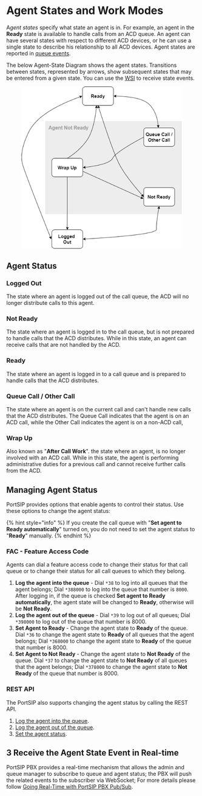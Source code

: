 # Agent States and Work Modes

&#x41;_&#x67;ent states_ specify what state an agent is in. For example, an agent in the **Ready** state is available to handle calls from an ACD queue. An agent can have several states with respect to different ACD devices, or he can use a single state to describe his relationship to all ACD devices. Agent states are reported in [queue events](../../../development-portsip/going-real-time-with-portsip-pbx-pub-sub/#queue_events).

The below Agent-State Diagram shows the agent states. Transitions between states, represented by arrows, show subsequent states that may be entered from a given state. You can use the [WSI](../../../development-portsip/going-real-time-with-portsip-pbx-pub-sub/) to receive state events.

<figure><img src="../../../.gitbook/assets/Agent_status.png" alt=""><figcaption></figcaption></figure>

## Agent Status

### Logged Out

The state where an agent is logged out of the call queue, the ACD will no longer distribute calls to this agent.

### Not Ready

The state where an agent is logged in to the call queue, but is not prepared to handle calls that the ACD distributes. While in this state, an agent can receive calls that are not handled by the ACD.

### Ready

The state where an agent is logged in to a call queue and is prepared to handle calls that the ACD distributes.

### Queue Call / Other Call

The state where an agent is on the current call and can't handle new calls that the ACD distributes. The Queue Call indicates that the agent is on an ACD call, while the Other Call indicates the agent is on a non-ACD call,

### Wrap Up

Also known as "**After Call Work**". the state where an agent, is no longer involved with an ACD call. While in this state, the agent is performing administrative duties for a previous call and cannot receive further calls from the ACD.

## Managing Agent Status

PortSIP provides options that enable agents to control their status. Use these options to change the agent status:

{% hint style="info" %}
If you create the call queue with "**Set agent to Ready automatically**" turned on, you do not need to set the agent status to "**Ready**" manually.
{% endhint %}

### FAC - Feature Access Code

Agents can dial a feature access code to change their status for that call queue or to change their status for all call queues to which they belong.

1. **Log the agent into the queue** - Dial `*38` to log into all queues that the agent belongs; Dial `*388000` to log into the queue that number is `8000`. After logging in, if the queue is checked **Set agent to Ready automatically**, the agent state will be changed to **Ready**, otherwise will be **Not Ready**.
2. **Log the agent out of the queue** - Dial `*39` to log out of all queues; Dial `*398000` to log out of the queue that number is 8000.
3. **Set Agent to Ready** - Change the agent state to **Ready** of the queue. Dial `*36` to change the agent state to **Ready** of all queues that the agent belongs; Dial `*368000` to change the agent state to **Ready** of the queue that number is 8000.
4. **Set Agent to Not Ready** - Change the agent state to **Not Ready** of the queue. Dial `*37` to change the agent state to **Not Ready** of all queues that the agent belongs; Dial `*378000` to change the agent state to **Not Ready** of the queue that number is 8000.

### REST API

The PortSIP also supports changing the agent status by calling the REST API.

1. [Log the agent into the queue](https://www.portsip.com/pbx-rest-api/v16/html/index.html#tag/Call-Queue/operation/loginQueueAgent).
2. [Log the agent out of the queue](https://www.portsip.com/pbx-rest-api/v16/html/index.html#tag/Call-Queue/operation/logoutQueueAgent).
3. [Set the agent status](https://www.portsip.com/pbx-rest-api/v16/html/index.html#tag/Call-Queue/operation/setQueueAgentStatus).

## 3 Receive the Agent State Event in Real-time

PortSIP PBX provides a real-time mechanism that allows the admin and queue manager to subscribe to queue and agent status; the PBX will push the related events to the subscriber via WebSocket; For more details please follow [Going Real-Time with PortSIP PBX Pub/Sub](../../../development-portsip/going-real-time-with-portsip-pbx-pub-sub/#queue_events).
